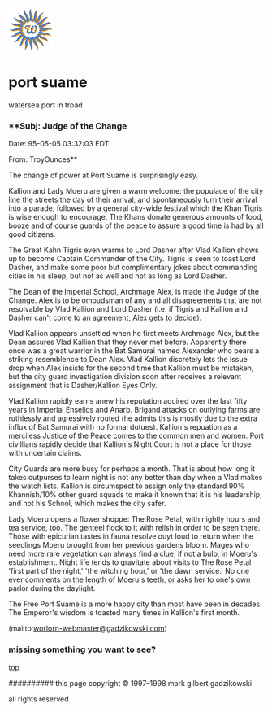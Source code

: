 ![wsun](assets/wsun.gif)

# port suame



watersea port in troad

### **Subj: Judge of the Change

 Date: 95-05-05 03:32:03 EDT

 From: TroyOunces**

 
 The change of power at Port Suame is surprisingly easy. 


 Kallion and Lady Moeru are given a warm welcome: the populace of the city line the streets the day of their arrival, and spontaneously turn their arrival into a parade, followed by a general city-wide festival which the Khan Tigris is wise enough to encourage. The Khans donate generous amounts of food, booze and of course guards of the peace to assure a good time is had by all good citizens. 


 The Great Kahn Tigris even warms to Lord Dasher after Vlad Kallion shows up to become Captain Commander of the City. Tigris is seen to toast Lord Dasher, and make some poor but complimentary jokes about commanding cities in his sleep, but not as well and not as long as Lord Dasher. 


 The Dean of the Imperial School, Archmage Alex, is made the Judge of the Change. Alex is to be ombudsman of any and all disagreements that are not resolvable by Vlad Kallion and Lord Dasher (i.e. if Tigris and Kallion and Dasher can't come to an agreement, Alex gets to decide). 


 Vlad Kallion appears unsettled when he first meets Archmage Alex, but the Dean assures Vlad Kallion that they never met before. Apparently there once was a great warrior in the Bat Samurai named Alexander who bears a striking resemblence to Dean Alex. Vlad Kallion discretely lets the issue drop when Alex insists for the second time that Kallion must be mistaken, but the city guard investigation division soon after receives a relevant assignment that is Dasher/Kallion Eyes Only. 


 Vlad Kallion rapidly earns anew his reputation aquired over the last fifty years in Imperial Enseljos and Anarb. Brigand attacks on outlying farms are ruthlessly and agressively routed (he admits this is mostly due to the extra influx of Bat Samurai with no formal dutues). Kallion's repuation as a merciless Justice of the Peace comes to the common men and women. Port civillians rapidly decide that Kallion's Night Court is not a place for those with uncertain claims. 


 City Guards are more busy for perhaps a month. That is about how long it takes cutpurses to learn night is not any better than day when a Vlad makes the watch lists. Kallion is circumspect to assign only the standard 90% Khannish/10% other guard squads to make it known that it is his leadership, and not his School, which makes the city safer. 


 Lady Moeru opens a flower shoppe: The Rose Petal, with nightly hours and tea service, too. The genteel flock to it with relish in order to be seen there. Those with epicurian tastes in fauna resolve ouyt loud to return when the seedlings Moeru brought from her previous gardens bloom. Mages who need more rare vegetation can always find a clue, if not a bulb, in Moeru's establishment. Night life tends to gravitate about visits to The Rose Petal 'first part of the night,' 'the witching hour,' or 'the dawn service.' No one ever comments on the length of Moeru's teeth, or asks her to one's own parlor during the daylight. 


 The Free Port Suame is a more happy city than most have been in decades. The Emperor's wisdom is toasted many times in Kallion's first month. 



 (mailto:worlorn-webmaster@gadzikowski.com) 


### missing something you want to see?



 [top](#top) 


########## this page copyright © 1997–1998 mark gilbert gadzikowski

all rights reserved